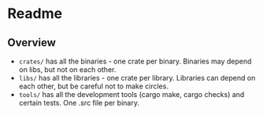 # Readme

## Overview

- `crates/` has all the binaries - one crate per binary. Binaries may depend on libs, but not on each other.
- `libs/` has all the libraries - one crate per library. Libraries can depend on each other, but be careful not to make circles.
- `tools/` has all the development tools (cargo make, cargo checks) and certain tests. One .src file per binary.